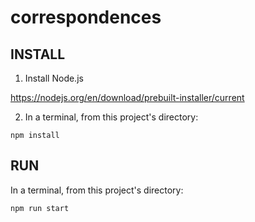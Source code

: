 # correspondences


## INSTALL


1. Install Node.js


https://nodejs.org/en/download/prebuilt-installer/current


2. In a terminal, from this project's directory:


`npm install`


## RUN


In a terminal, from this project's directory:


`npm run start`
